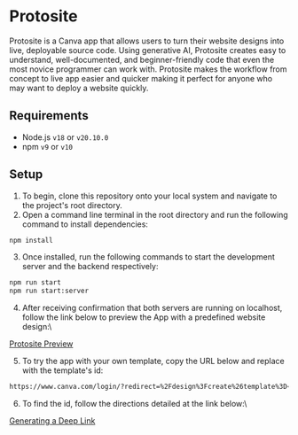 # Protosite

Protosite is a Canva app that allows users to turn their website designs into live, deployable source code. Using generative AI, Protosite creates easy to understand, well-documented, and beginner-friendly code that even the most novice programmer can work with. Protosite makes the workflow from concept to live app easier and quicker making it perfect for anyone who may want to deploy a website quickly.

## Requirements

- Node.js `v18` or `v20.10.0`
- npm `v9` or `v10`

## Setup
1. To begin, clone this repository onto your local system and navigate to the project's root directory.
2. Open a command line terminal in the root directory and run the following command to install dependencies:

```bash
npm install
```
3. Once installed, run the following commands to start the development server and the backend respectively:
```bash
npm run start
npm run start:server
```
4. After receiving confirmation that both servers are running on localhost, follow the link below to preview the App with a predefined website design:\

[Protosite Preview](https://www.canva.com/login/?redirect=%2Fdesign%3Fcreate%26template%3DEAGRieql5Ds%26ui%3DeyJFIjp7IkE_IjoiTiIsIlMiOiJBQUdxOE5lZ2VBayIsIlQiOjF9fQ)

5. To try the app with your own template, copy the URL below and replace <TEMPLATE-ID> with the template's id:

```bash
https://www.canva.com/login/?redirect=%2Fdesign%3Fcreate%26template%3D<TEMPLATE-ID>%26ui%3D<APP-UI>
```
6. To find the id, follow the directions detailed at the link below:\

[Generating a Deep Link](https://www.canva.dev/docs/apps/deep-linking/#generate-a-deep-link)

